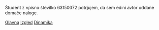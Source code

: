 Študent z vpisno številko 63150072 potrjujem, da sem edini avtor oddane domače naloge.

[Glavna](https://rawgit.com/edicebokli/stroboskop/master/stroboskop.html)
[Izgled](https://rawgit.com/edicebokli/stroboskop/izgled/stroboskop.html)
[Dinamika](https://rawgit.com/edicebokli/stroboskop/dinamika/stroboskop.html)